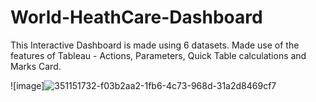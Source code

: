 # World-HeathCare-Dashboard

This Interactive Dashboard is made using 6 datasets. Made use of the features of Tableau - Actions, Parameters, Quick Table calculations and Marks Card.


![image]![351151732-f03b2aa2-1fb6-4c73-968d-31a2d8469cf7](https://github.com/user-attachments/assets/c4feebd5-4ff8-41c9-af17-38485d748c3a)
